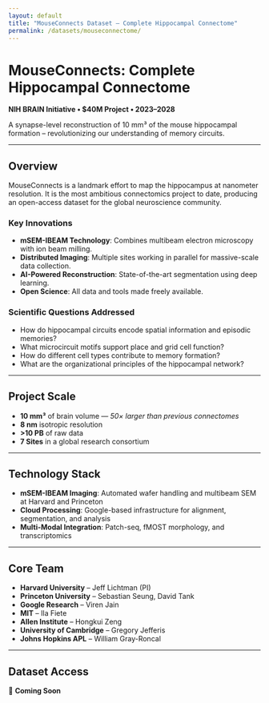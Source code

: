 ```yaml
---
layout: default
title: "MouseConnects Dataset – Complete Hippocampal Connectome"
permalink: /datasets/mouseconnectome/
---
```


# MouseConnects: Complete Hippocampal Connectome

**NIH BRAIN Initiative • $40M Project • 2023–2028**

A synapse-level reconstruction of 10 mm³ of the mouse hippocampal formation – revolutionizing our understanding of memory circuits.

---

## Overview

MouseConnects is a landmark effort to map the hippocampus at nanometer resolution. It is the most ambitious connectomics project to date, producing an open-access dataset for the global neuroscience community.

### Key Innovations

- **mSEM-IBEAM Technology**: Combines multibeam electron microscopy with ion beam milling.
- **Distributed Imaging**: Multiple sites working in parallel for massive-scale data collection.
- **AI-Powered Reconstruction**: State-of-the-art segmentation using deep learning.
- **Open Science**: All data and tools made freely available.

### Scientific Questions Addressed

- How do hippocampal circuits encode spatial information and episodic memories?
- What microcircuit motifs support place and grid cell function?
- How do different cell types contribute to memory formation?
- What are the organizational principles of the hippocampal network?

---

## Project Scale

- **10 mm³** of brain volume — *50× larger than previous connectomes*
- **8 nm** isotropic resolution
- **>10 PB** of raw data
- **7 Sites** in a global research consortium

---

## Technology Stack

- **mSEM-IBEAM Imaging**: Automated wafer handling and multibeam SEM at Harvard and Princeton
- **Cloud Processing**: Google-based infrastructure for alignment, segmentation, and analysis
- **Multi-Modal Integration**: Patch-seq, fMOST morphology, and transcriptomics

---

## Core Team

- **Harvard University** – Jeff Lichtman (PI)
- **Princeton University** – Sebastian Seung, David Tank
- **Google Research** – Viren Jain
- **MIT** – Ila Fiete
- **Allen Institute** – Hongkui Zeng
- **University of Cambridge** – Gregory Jefferis
- **Johns Hopkins APL** – William Gray-Roncal

---

## Dataset Access

🚧 **Coming Soon**  
